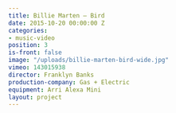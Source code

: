 ```yaml
---
title: Billie Marten — Bird
date: 2015-10-20 00:00:00 Z
categories:
- music-video
position: 3
is-front: false
image: "/uploads/billie-marten-bird-wide.jpg"
vimeo: 143015938
director: Franklyn Banks
production-company: Gas + Electric
equipment: Arri Alexa Mini
layout: project
---
```


